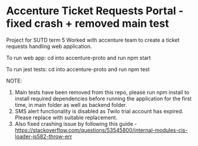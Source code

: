 # Accenture Ticket Requests Portal - fixed crash + removed main test

Project for SUTD term 5
Worked with accenture team to create a ticket requests handling web application.

To run web app:
cd into accenture-proto and run npm start

To run jest tests:
cd into accenture-proto and run npm test

NOTE: 
1. Main tests have been removed from this repo, please run npm install to install required dependencies before running the application for the first time, in main folder as well as backend folder.
2. SMS alert functionality is disabled as Twilo trial account has expired. Please replace with suitable replacement.
3. Also fixed crashing issue by following this guide - https://stackoverflow.com/questions/53545800/internal-modules-cjs-loader-js582-throw-err